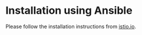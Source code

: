 # Installation using Ansible

Please follow the installation instructions from [istio.io](https://preliminary.istio.io/docs/setup/kubernetes/ansible-install.html).
